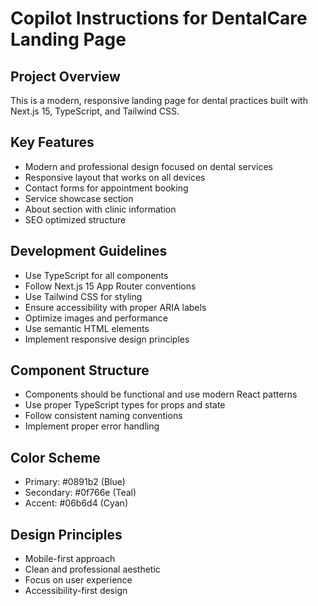 # Copilot Instructions for DentalCare Landing Page

<!-- Use this file to provide workspace-specific custom instructions to Copilot. For more details, visit https://code.visualstudio.com/docs/copilot/copilot-customization#_use-a-githubcopilotinstructionsmd-file -->

## Project Overview
This is a modern, responsive landing page for dental practices built with Next.js 15, TypeScript, and Tailwind CSS.

## Key Features
- Modern and professional design focused on dental services
- Responsive layout that works on all devices
- Contact forms for appointment booking
- Service showcase section
- About section with clinic information
- SEO optimized structure

## Development Guidelines
- Use TypeScript for all components
- Follow Next.js 15 App Router conventions
- Use Tailwind CSS for styling
- Ensure accessibility with proper ARIA labels
- Optimize images and performance
- Use semantic HTML elements
- Implement responsive design principles

## Component Structure
- Components should be functional and use modern React patterns
- Use proper TypeScript types for props and state
- Follow consistent naming conventions
- Implement proper error handling

## Color Scheme
- Primary: #0891b2 (Blue)
- Secondary: #0f766e (Teal)
- Accent: #06b6d4 (Cyan)

## Design Principles
- Mobile-first approach
- Clean and professional aesthetic
- Focus on user experience
- Accessibility-first design
